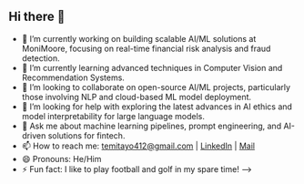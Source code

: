 ## Hi there 👋


- 🔭 I’m currently working on building scalable AI/ML solutions at MoniMoore, focusing on real-time financial risk analysis and fraud detection.
- 🌱 I’m currently learning advanced techniques in Computer Vision and Recommendation Systems.
- 👯 I’m looking to collaborate on open-source AI/ML projects, particularly those involving NLP and cloud-based ML model deployment.
- 🤔 I’m looking for help with exploring the latest advances in AI ethics and model interpretability for large language models.
- 💬 Ask me about machine learning pipelines, prompt engineering, and AI-driven solutions for fintech.
- 📫 How to reach me: temitayo412@gmail.com | [LinkedIn](https://www.linkedin.com/in/temitayoAb) | [Mail](temitayoabionahq@gmail.com)
- 😄 Pronouns: He/Him
- ⚡ Fun fact: I like to play football and golf in my spare time!
-->
